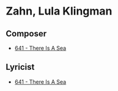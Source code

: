 # Zahn, Lula Klingman

## Composer

- [641 - There Is A Sea](/hymns/641.md)

## Lyricist

- [641 - There Is A Sea](/hymns/641.md)

